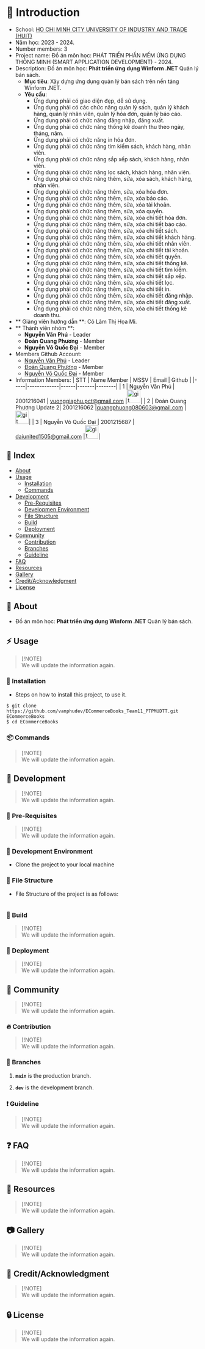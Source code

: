 # :rocket: Introduction
-  School: [HO CHI MINH CITY UNIVERSITY OF INDUSTRY AND TRADE (HUIT)](https://www.huit.edu.vn/)
-  Năm học: 2023 - 2024.
-  Number members: 3
-  Project name: Đồ án môn học: PHÁT TRIỂN PHẦN MỀM ỨNG DỤNG THÔNG MINH (SMART APPLICATION DEVELOPMENT) - 2024.
-  Description: Đồ án môn học: **Phát triển ứng dụng Winform .NET** Quản lý bán sách.
	- **Mục tiêu**: Xây dựng ứng dụng quản lý bán sách trên nền tảng Winform .NET.
	- **Yêu cầu**: 
		- Ứng dụng phải có giao diện đẹp, dễ sử dụng.
		- Ứng dụng phải có các chức năng quản lý sách, quản lý khách hàng, quản lý nhân viên, quản lý hóa đơn, quản lý báo cáo.
		- Ứng dụng phải có chức năng đăng nhập, đăng xuất.
		- Ứng dụng phải có chức năng thống kê doanh thu theo ngày, tháng, năm.
		- Ứng dụng phải có chức năng in hóa đơn.
		- Ứng dụng phải có chức năng tìm kiếm sách, khách hàng, nhân viên.
		- Ứng dụng phải có chức năng sắp xếp sách, khách hàng, nhân viên.
		- Ứng dụng phải có chức năng lọc sách, khách hàng, nhân viên.
		- Ứng dụng phải có chức năng thêm, sửa, xóa sách, khách hàng, nhân viên.
		- Ứng dụng phải có chức năng thêm, sửa, xóa hóa đơn.
		- Ứng dụng phải có chức năng thêm, sửa, xóa báo cáo.
		- Ứng dụng phải có chức năng thêm, sửa, xóa tài khoản.
		- Ứng dụng phải có chức năng thêm, sửa, xóa quyền.
		- Ứng dụng phải có chức năng thêm, sửa, xóa chi tiết hóa đơn.
		- Ứng dụng phải có chức năng thêm, sửa, xóa chi tiết báo cáo.
		- Ứng dụng phải có chức năng thêm, sửa, xóa chi tiết sách.
		- Ứng dụng phải có chức năng thêm, sửa, xóa chi tiết khách hàng.
		- Ứng dụng phải có chức năng thêm, sửa, xóa chi tiết nhân viên.
		- Ứng dụng phải có chức năng thêm, sửa, xóa chi tiết tài khoản.
		- Ứng dụng phải có chức năng thêm, sửa, xóa chi tiết quyền.
		- Ứng dụng phải có chức năng thêm, sửa, xóa chi tiết thống kê.
		- Ứng dụng phải có chức năng thêm, sửa, xóa chi tiết tìm kiếm.
		- Ứng dụng phải có chức năng thêm, sửa, xóa chi tiết sắp xếp.
		- Ứng dụng phải có chức năng thêm, sửa, xóa chi tiết lọc.
		- Ứng dụng phải có chức năng thêm, sửa, xóa chi tiết in.
		- Ứng dụng phải có chức năng thêm, sửa, xóa chi tiết đăng nhập.
		- Ứng dụng phải có chức năng thêm, sửa, xóa chi tiết đăng xuất.
		- Ứng dụng phải có chức năng thêm, sửa, xóa chi tiết thống kê doanh thu.
- ** Giảng viên hướng dẫn **: Cô Lâm Thị Họa Mi.
- ** Thành viên nhóm **:
	- **Nguyễn Văn Phú** - Leader
	- **Đoàn Quang Phương** - Member
	- **Nguyễn Võ Quốc Đại** - Member
-  Members Github Account:
   -  [Nguyễn Văn Phú](https://github.com/vanphudev) - Leader
   -  [Đoàn Quang Phương](https://github.com/DoanQuangPhuong) - Member
   -  [Nguyễn Võ Quốc Đại](https://github.com/DaiUnited) - Member
-  Information Members:
   | STT | Name Member | MSSV | Email | Github |
   |-----|-------------|------|-------|--------|
   | 1 | Nguyễn Văn Phú | 2001216041 | vuonggiaphu.pct@gmail.com |<a href="https://github.com/vanphudev"><img src="https://img.shields.io/badge/vanphudev-282C34?logo=github&logoColor=FFFFFF" alt="git logo" title="github" height="35" /></a>|
   | 2 | Đoàn Quang Phương Update 2| 2001216062 |quangphuong080603@gmail.com |<a href="https://github.com/DoanQuangPhuong"><img src="https://img.shields.io/badge/DoanQuangPhuong-282C34?logo=github&logoColor=FFFFFF" alt="git logo" title="github" height="35" /></a>|
   | 3 | Nguyễn Võ Quốc Đại | 2001215687 | daiunited1505@gmail.com  |<a href="https://github.com/DaiUnited"><img src="https://img.shields.io/badge/DaiUnited-282C34?logo=github&logoColor=FFFFFF" alt="git logo" title="github" height="35" /></a>|

## :ledger: Index

-  [About](#beginner-about)
-  [Usage](#zap-usage)
   -  [Installation](#electric_plug-installation)
   -  [Commands](#package-commands)
-  [Development](#wrench-development)
   -  [Pre-Requisites](#notebook-pre-requisites)
   -  [Developmen Environment](#nut_and_bolt-development-environment)
   -  [File Structure](#file_folder-file-structure)
   -  [Build](#hammer-build)
   -  [Deployment](#rocket-deployment)
-  [Community](#cherry_blossom-community)
   -  [Contribution](#fire-contribution)
   -  [Branches](#cactus-branches)
   -  [Guideline](#exclamation-guideline)
-  [FAQ](#question-faq)
-  [Resources](#page_facing_up-resources)
-  [Gallery](#camera-gallery)
-  [Credit/Acknowledgment](#star2-creditacknowledgment)
-  [License](#lock-license)

## :beginner: About

- Đồ án môn học: **Phát triển ứng dụng Winform .NET** Quản lý bán sách.

## :zap: Usage

> [!NOTE]\
> We will update the information again.

### :electric_plug: Installation

-  Steps on how to install this project, to use it.

```
$ git clone https://github.com/vanphudev/ECommerceBooks_Team11_PTPMUDTT.git ECommerceBooks
$ cd ECommerceBooks
```

### :package: Commands

> [!NOTE]\
> We will update the information again.

## :wrench: Development

> [!NOTE]\
> We will update the information again.

### :notebook: Pre-Requisites

> [!NOTE]\
> We will update the information again.

### :nut_and_bolt: Development Environment

-  Clone the project to your local machine

### :file_folder: File Structure

-  File Structure of the project is as follows:

```

```

### :hammer: Build

> [!NOTE]\
> We will update the information again.

### :rocket: Deployment

> [!NOTE]\
> We will update the information again.

## :cherry_blossom: Community

> [!NOTE]\
> We will update the information again.

### :fire: Contribution

> [!NOTE]\
> We will update the information again.

### :cactus: Branches

1. **`main`** is the production branch.

2. **`dev`** is the development branch.

### :exclamation: Guideline

> [!NOTE]\
> We will update the information again.

## :question: FAQ

> [!NOTE]\
> We will update the information again.

## :page_facing_up: Resources

> [!NOTE]\
> We will update the information again.

## :camera: Gallery

> [!NOTE]\
> We will update the information again.

## :star2: Credit/Acknowledgment

> [!NOTE]\
> We will update the information again.

## :lock: License

> [!NOTE]\
> We will update the information again.
